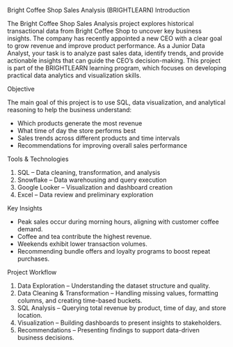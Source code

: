 Bright Coffee Shop Sales Analysis (BRIGHTLEARN)
Introduction

The Bright Coffee Shop Sales Analysis project explores historical transactional data from Bright Coffee Shop to uncover key business insights.
The company has recently appointed a new CEO with a clear goal  to grow revenue and improve product performance.
As a Junior Data Analyst, your task is to analyze past sales data, identify trends, and provide actionable insights that can guide the CEO’s decision-making.
This project is part of the BRIGHTLEARN learning program, which focuses on developing practical data analytics and visualization skills.

 Objective

The main goal of this project is to use SQL, data visualization, and analytical reasoning to help the business understand:

- Which products generate the most revenue
- What time of day the store performs best
- Sales trends across different products and time intervals
- Recommendations for improving overall sales performance

 Tools & Technologies

1. SQL – Data cleaning, transformation, and analysis
2. Snowflake – Data warehousing and query execution
3. Google Looker – Visualization and dashboard creation
4. Excel – Data review and preliminary exploration

 Key Insights
 
- Peak sales occur during morning hours, aligning with customer coffee demand.
- Coffee and tea contribute the highest revenue.
- Weekends exhibit lower transaction volumes.
- Recommending bundle offers and loyalty programs to boost repeat purchases.

 Project Workflow

1. Data Exploration – Understanding the dataset structure and quality.
2. Data Cleaning & Transformation – Handling missing values, formatting columns, and creating time-based buckets.
3. SQL Analysis – Querying total revenue by product, time of day, and store location.
4. Visualization – Building dashboards to present insights to stakeholders.
5. Recommendations – Presenting findings to support data-driven business decisions.
